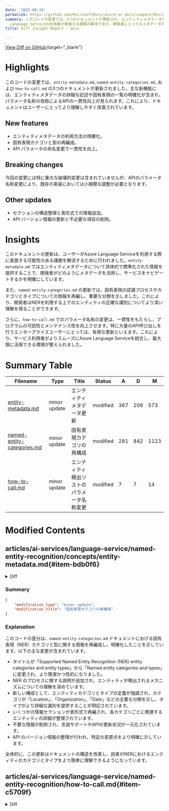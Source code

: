 ```yaml
---
date: '2025-08-24'
permalink: https://github.com/MicrosoftDocs/azure-ai-docs/compare/MicrosoftDocs:d96708b...MicrosoftDocs:37d9399
summary: このコードの変更では、3つのドキュメントが更新され、エンティティメタデータや固有表現に関する記述の明確化とAPIパラメータの名称変更が行われました。これにより、ドキュメントはより理解しやすくなり、一貫性も向上しました。特に重大な破壊的変更はありませんが、APIパラメータの名称変更に伴い小規模な調整が必要です。更新の目的は、Azure
  Language Serviceの利用者が直面する課題の解決であり、開発者にとってのメタデータの理解やエンティティの識別が容易になることを目指しています。
title: Diff Insight Report - misc

---
```


[View Diff on GitHub](https://github.com/MicrosoftDocs/azure-ai-docs/compare/MicrosoftDocs:d96708b...MicrosoftDocs:37d9399){target="_blank"}

# Highlights
このコードの変更では、`entity-metadata.md`, `named-entity-categories.md`, および `how-to-call.md` の3つのドキュメントが更新されました。主な新機能には、エンティティメタデータの詳細な記述や固有表現の一覧の明確化が含まれ、パラメータ名称の改称によるAPIの一貫性向上が見られます。これにより、ドキュメントはユーザーにとってより理解しやすく改善されています。

## New features
- エンティティメタデータの利用方法の明確化。
- 固有表現カテゴリと型の再編成。
- API パラメータの命名変更で一貫性を向上。

## Breaking changes
今回の変更には特に重大な破壊的変更は含まれていませんが、APIのパラメータ名称変更により、既存の実装においては小規模な調整が必要となります。

## Other updates
- セクションの構造整理と表形式での情報追加。
- API バージョン情報の更新と不必要な項目の削除。

# Insights
このドキュメントの更新は、ユーザーがAzure Language Serviceを利用する際に直面する可能性のある課題を解消するために行われました。`entity-metadata.md` ではエンティティメタデータについて具体的で標準化された情報を提供することで、開発者がどのようにメタデータを活用し、サービスをナビゲートするかを明確にしています。

また、`named-entity-categories.md` の更新では、固有表現の認識プロセスやカテゴリとタイプについての情報を再編し、重要な分類を示しました。これにより、開発者はNERを利用する上でのエンティティの正確な識別についてより深い理解を得ることができます。

さらに、`how-to-call.md` でのパラメータ名称の変更は、一貫性をもたらし、プログラムの可読性とメンテナンス性を向上させます。特に大量のAPI呼び出しを行うエンタープライズユーザーにとっては、有用な更新といえます。これにより、サービス利用者がよりスムーズにAzure Language Serviceを統合し、最大限に活用できる環境が整えられました。

# Summary Table
|  Filename  | Type |    Title    | Status | A  | D  | M  |
|------------|------|-------------|--------|----|----|----|
| [entity-metadata.md](#item-bdb0f6) | minor update | エンティティメタデータ更新 | modified | 367 | 206 | 573 | 
| [named-entity-categories.md](#item-a4a7f1) | minor update | 固有表現カテゴリの再構成 | modified | 281 | 842 | 1123 | 
| [how-to-call.md](#item-c5709f) | minor update | エンティティ検出リストのパラメータ名称変更 | modified | 7 | 7 | 14 | 


# Modified Contents
## articles/ai-services/language-service/named-entity-recognition/concepts/entity-metadata.md{#item-bdb0f6}

<details>
<summary>Diff</summary>
````diff
@@ -1,85 +1,119 @@
 ---
-title: Entity Metadata provided by Named Entity Recognition
+title: Entity Metadata provided by Named Entity Recognition (NER)
 titleSuffix: Azure AI services
-description: Learn about entity metadata in the NER feature.
+description: View entity metadata values for named entity recognition (NER) named entities.
 author: laujan
 manager: nitinme
 ms.service: azure-ai-language
 ms.topic: conceptual
-ms.date: 06/21/2025
+ms.date: 08/22/2025
 ms.author: lajanuar
 ms.custom: language-service-ner
 ---
 
 # Entity Metadata
 
-The Entity Metadata object captures optional additional information about detected entities, providing resolutions specifically for numeric and temporal entities. This attribute is populated only when there's supplementary data available, enhancing the comprehensiveness of the detected entities. The Metadata component encompasses resolutions designed for both numeric and temporal entities. It's important to handle cases where the Metadata attribute may be empty or absent, as its presence isn't guaranteed for every entity.
+The entity metadata object stores optional supplementary details about detected entities, specifically providing standardized resolutions for numeric and temporal data. 
 
-Currently, metadata components handle resolutions to a standard format for an entity. Entities can be expressed in various forms and resolutions provide standard predictable formats for common quantifiable types. For example, "eighty" and "80" should both resolve to the integer `80`.
+This attribute is only populated when extra information is available and may be empty or missing for some entities. 
+
+Metadata resolutions convert various entity forms into consistent formats—for example, both "eighty" and "80" resolve to the integer 80. These NER resolutions enable downstream actions, such as extracting date and time entities for integration with a meeting scheduling system.
 
-You can use NER resolutions to implement actions or retrieve further information. For example, your service can extract datetime entities to extract dates and times that are provided to a meeting scheduling system. 
 
 > [!NOTE]
->  Entity Metadata are only supported starting from **_api-version=2023-04-15-preview_**. For older API versions, you may check the [Entity Resolutions article](./entity-resolutions.md).
+>  Support for Entity Metadata is available with API `2023-04-15-preview` and later versions. For older API versions, see [Entity Resolutions](./entity-resolutions.md).
+
+## Entities with metadata attributes
 
-This article documents the resolution objects returned for each entity category or subcategory under the metadata object.
+|Entities|Entities|Entities|Entities|Entities|Entities|
+|:---:|:---:|:---:|:---:|:---:|:---:|
+|[Age](#age)|[Area](#area)|[Currency](#currency)|[Date](#date)|[Datetime](#datetime)|[Information](#information)|
+|[Length](#length)|[Number](#number)|[NumericRange](#numericrange)|[Ordinal](#ordinal)|[Set](#set)|[Speed](#speed)|
+|[Temperature](#temperature)|[Time](#time)|[Volume](#volume)|[Weight](#weight)|||
 
-## Numeric Entities
 
 ### Age
 
-Examples: "10 years old", "23 months old", "sixty Y.O."
+|Metadata|Type|Description|
+|---|---|---|
+|**unit**|string|Unit of measurement for age.|
+|**value**|number|Numeric value for age.|
 
 ```json
 "metadata": {
-                "metadataKind": "AgeMetadata",
                 "unit": "Year",
                 "value": 10
             }
-```              
+```
+
+**Possible values for *unit***:
+
+* Day
+* Month
+* Week
+* Year
+* Unspecified
+
+
+### Area
 
-Possible values for "unit":
-- Year
-- Month
-- Week
-- Day
+|Metadata|Type|Description|
+|---|---|---|
+|**unit**|string|Unit of measurement for area.|
+|**value**|number|Numeric value for area.|
+
+
+```JSON
+"metadata": {
+                "unit": "Acre",
+                "value": 30
+            }
+```
 
+**Possible values for *unit***:
+
+* Acre
+* SquareCentimeter
+* SquareDecameter
+* SquareDecimeter
+* SquareFoot
+* SquareHectometer
+* SquareInch
+* SquareKilometer
+* SquareMeter
+* SquareMile
+* SquareMillimeter
+* SquareYard
+* Unspecified
 
 ### Currency
 
-Examples: "30 Egyptian pounds", "77 USD"
+|Metadata|Type|Description|
+|---|---|---|
+|**unit**|string|Name of currency.|
+|**value**|number|Numeric value for currency.|
+|**ISO4217**|string|The ISO 4217 three-letter currency code uses the first two letters from the country's ISO 3166 code, and, when possible, the third letter is the first letter of the currency name.|
 
 ```json
 "metadata": {
                 "unit": "Egyptian pound",
-                "ISO4217": "EGP",
-                "value": 30
+                "value": 30,
+                "ISO4217": "EGP"
             }
 ```
 
-Possible values for "unit" and "ISO4217":
+**Possible values for *ISO4217***:
 - [ISO 4217 reference](https://docs.1010data.com/1010dataReferenceManual/DataTypesAndFormats/currencyUnitCodes.html).
 
-## Datetime/Temporal entities
 
-Datetime includes several different subtypes that return different response objects.
 
 ### Date
 
-Specific days.
+|Metadata|Type|Description|
+|---|---|---|
+|**timex**|string|The ISO 8601 formatted date: `YYYY-MM-DD` (year, month, day). |
+|**value**|string|The actual denoted date.|
 
-Examples: "January 1 1995", "12 april", "7th of October 2022", "tomorrow"
-
-```json
-"metadata": {
-                "dateValues": [
-                    {
-                        "timex": "1995-01-01",
-                        "value": "1995-01-01"
-                    }
-                ]
-            }
-```
 
 Whenever an ambiguous date is provided, you're offered different options for your resolution. For example, "12 April" could refer to any year. Resolution provides this year and the next as options. The `timex` value `XXXX` indicates no year was specified in the query.
 
@@ -98,7 +132,7 @@ Whenever an ambiguous date is provided, you're offered different options for you
             }
 ```
 
-Ambiguity can occur even for a given day of the week. For example, saying "Monday" could refer to last Monday or this Monday. Once again the `timex` value indicates no year or month was specified, and uses a day of the week identifier (W) to indicate the first day of the week. 
+Ambiguity can occur even for a given day of the week. For example, saying "Monday" could refer to last Monday or this Monday. Once again the `timex` value indicates no year or month was specified, and uses a day of the week identifier (W) to indicate the first day of the week.
 
 ```json
 "metadata" :{
@@ -115,233 +149,360 @@ Ambiguity can occur even for a given day of the week. For example, saying "Monda
             }
 ```
 
+### Datetime
 
-### Time
-
-Specific times.
+|Metadata|Type|Description|
+|---|---|---|
+|timex|string|The ISO 8601 formatted date and time:<br>`YYYY-MM-DDTHH:MM:SS`(year, month, day, hour, minutes, seconds, milliseconds) with a `T` separator. |
+|value|string|The actual denoted date and time.|
 
-Examples: "9:39:33 AM", "seven AM", "20:03"
+Similar to dates, you can have ambiguous datetime entities. Resolution provides this year and the next as options. The `timex` value **XXXX** indicates no year was specified.
 
 ```json
 "metadata": {
-                "timex": "T09:39:33",
-                "value": "09:39:33"
-            }
+                 "dateValues": [
+                       {
+                           "timex": "XXXX-05-03T12",
+                           "value": "2022-05-03 12:00:00"
+                       },
+                       {
+                           "timex": "XXXX-05-03T12",
+                           "value": "2023-05-03 12:00:00"
+                       }
+                  ]
+              }
 ```
 
-### Datetime
-
-Specific date and time combinations.
+### Information
 
-Examples: "6 PM tomorrow", "8 PM on January 3rd", "Nov 1 19:30"
+|Metadata|Type|Description|
+|---|---|---|
+|**unit**|string|Unit of measurement for information (data).|
+|**value**|number|Numeric value for information.|
 
 ```json
+
 "metadata": {
-                "timex": "2022-10-07T18",
-                "value": "2022-10-07 18:00:00"
+                "unit": "Kilobit",
+                "value": 30
             }
+
 ```
 
-Similar to dates, you can have ambiguous datetime entities. For example, "May 3rd noon" could refer to any year. Resolution provides this year and the next as options. The `timex` value **XXXX** indicates no year was specified. 
+**Possible values for *unit***:
+
+* Bit
+* Byte
+* Gigabit
+* Gigabyte
+* Kilobit
+* Kilobyte
+* Megabit
+* Megabyte
+* Petabit
+* Petabyte
+* Terabit
+* Terabyte
+* Unspecified
+
+### Length
+
+|Metadata|Type|Description|
+|---|---|---|
+|**unit**|string|Unit of measurement for length|
+|**value**|number|Numeric value.|
 
 ```json
+
 "metadata": {
-                 "dateValues": [ 
-                       {
-                           "timex": "XXXX-05-03T12",
-                           "value": "2022-05-03 12:00:00"
-                       },
-                       {
-                           "timex": "XXXX-05-03T12",
-                           "value": "2023-05-03 12:00:00"
-                       }
-                  ]
-              }
+                "unit": "Kilobit",
+                "value": 30
+            }
+
 ```
+**Possible values for *unit***:
+
+* Centimeter
+* Decameter
+* Decimeter
+* Foot
+* Hectometer
+* Inch
+* Kilometer
+* LightYear
+* Meter
+* Micrometer
+* Mile
+* Millimeter
+* Nanometer
+* Picometer
+* Point
+* Yard
+* Unspecified
+
+### Number
+
+|Metadata|Type|Description|
+|---|---|---|
+|**numberKind**|string|Number type.|
+|**value**|number|Numeric value for number.|
+
+```json
+
+"metadata": {
+                "numberKind": "Integer",
+                "value": 30
+            }
+
+```
+
+**Possible values for *numberKind***:
 
-### Datetime ranges
+* Decimal
+* Fraction
+* Integer
+* Percent
+* Power
+* Unspecified
 
-A datetime range is a period with a beginning and end date, time, or datetime.
+### NumericRange
 
-Examples: "from january 3rd 6 AM to april 25th 8 PM 2022", "between Monday to Thursday", "June", "the weekend"
+|Metadata|Type|Description|
+|---|---|---|
+|**rangeKind**|string|A supported numeric range.|
+|**minimum**|number|The beginning value of  the interval.|
+|**maximum**|number|The ending value of the interval.|
 
-The "duration" parameter indicates the time passed in seconds (S), minutes (M), hours (H), or days (D). This parameter is only returned when an explicit start and end datetime are in the query. "Next week" would only return with "begin" and "end" parameters for the week.
+```json
+
+"metadata": {
+                "rangeKind": "length",
+                "minimum": 30,
+                "maximum": 100
+            }
+
+```
+**Possible values for *rangeKind***:
+
+* Age
+* Area
+* Currency
+* Information
+* Length
+* Number
+* Speed
+* Temperature
+* Volume
+* Weight
+
+### Ordinal
+
+|Metadata|Type|Description|
+|---|---|---|
+|**offset**|string|The offset with respect to the reference (for example, offset = -1 indicates the second to last)|
+|**relativeTo**|The reference point that the ordinal number denotes.|
+|**value**|number|Numeric value for ordinal position.|
 
 ```json
+
 "metadata": {
-                "duration": "PT2702H",
-                "begin": "2022-01-03 06:00:00",
-                "end": "2022-04-25 20:00:00"
+                "offset": -1,
+                "relativeTo":"Current",
+                "value": "first"
             }
+
 ```
 
+**Possible values for *relativeTo***:
+
+* Current
+* End
+* Start
+
 ### Set
 
-A set is a recurring datetime period. Sets don't resolve to exact values, as they don't indicate an exact datetime. 
+A recurring datetime period (example: "every Monday at 6:00 PM.")
 
-Examples: "every Monday at 6 PM", "every Thursday", "every weekend"
+|Metadata|Type|Description|
+|---|---|---|
+|**timex**|string|The ISO 8601 formatted date and time:<br>`YYYY-MM-DDTHH:MM:SS`(year, month, day, hour, minutes, seconds, milliseconds) with a `T` separator. |
+|**value**|string|Sets don't resolve to exact values, as they don't indicate an exact datetime.|
 
-For "every Monday at 6 PM", the `timex` value indicates no specified year with the starting **XXXX**, then every Monday through **WXX-1** to determine first day of every week, and finally **T18** to indicate 6 PM. 
 
 ```json
+
 "metadata": {
                 "timex": "XXXX-WXX-1T18",
                 "value": "not resolved"
             }
+
 ```
 
-## Dimensions
+**Possible values for *type***:
+
+* begin
+* end
+* duration
+* modifier (example: `before`, `after`)
+* timex
 
-Examples: "24 km/hr", "44 square meters", "sixty six kilobytes"
+
+### Speed
+
+|Metadata|Type|Description|
+|---|---|---|
+|**unit**|string|Unit of measurement for speed.|
+|**value**|number|Numeric value for speed.|
 
 ```json
+
 "metadata": {
-                "unit": "KilometersPerHour",
-                "value": 24
+                "unit": "Knots",
+                "value": 50
             }
+
 ```
 
-Possible values for the "unit" field values:
-
-- **For Measurements**:
-  - SquareKilometer
-  - SquareHectometer
-  - SquareDecameter
-  - SquareMeter
-  - SquareDecimeter
-  - SquareCentimeter
-  - SquareMillimeter
-  - SquareInch
-  - SquareFoot
-  - SquareMile
-  - SquareYard
-  - Acre
-
-- **For Information**:
-  - Bit
-  - Kilobit
-  - Megabit
-  - Gigabit
-  - Terabit
-  - Petabit
-  - Byte
-  - Kilobyte
-  - Megabyte
-  - Gigabyte
-  - Terabyte
-  - Petabyte
-  
-- **For Length, width, height**:
-  - Kilometer
-  - Hectometer
-  - Decameter
-  - Meter
-  - Decimeter
-  - Centimeter
-  - Millimeter
-  - Micrometer
-  - Nanometer
-  - Picometer
-  - Mile
-  - Yard
-  - Inch
-  - Foot
-  - Light year
-  - Pt
-
-- **For Speed**:
-  - MetersPerSecond
-  - KilometersPerHour
-  - KilometersPerMinute
-  - KilometersPerSecond
-  - MilesPerHour
-  - Knot
-  - FootPerSecond
-  - FootPerMinute
-  - YardsPerMinute
-  - YardsPerSecond
-  - MetersPerMillisecond
-  - CentimetersPerMillisecond
-  - KilometersPerMillisecond
-
-- **For Volume**:
-  - CubicMeter
-  - CubicCentimeter
-  - CubicMillimiter
-  - Hectoliter
-  - Decaliter
-  - Liter
-  - Deciliter
-  - Centiliter
-  - Milliliter
-  - CubicYard
-  - CubicInch
-  - CubicFoot
-  - CubicMile
-  - FluidOunce
-  - Teaspoon
-  - Tablespoon
-  - Pint
-  - Quart
-  - Cup
-  - Gill
-  - Pinch
-  - FluidDram
-  - Barrel
-  - Minim
-  - Cord
-  - Peck
-  - Bushel
-  - Hogshead
-
-- **For Weight**:
-  - Kilogram
-  - Gram
-  - Milligram
-  - Microgram
-  - Gallon
-  - MetricTon
-  - Ton
-  - Pound
-  - Ounce
-  - Grain
-  - Pennyweight
-  - LongTonBritish
-  - ShortTonUS
-  - ShortHundredweightUS
-  - Stone
-  - Dram
-
-
-## Ordinal
-
-Examples: "3rd", "first", "last"
+**Possible values for *unit***:
+
+* CentimetersPerMillisecond
+* FeetPerMinute
+* FeetPerSecond
+* KilometersPerHour
+* KilometersPerMillisecond
+* KilometersPerMinute
+* KilometersPerSecond
+* Knots
+* MetersPerMillisecond
+* MetersPerSecond
+* MilesPerHour
+* YardsPerMinute
+* YardsPerSecond
+* Unspecified
+
+### Temperature
+
+|Metadata|Type|Description|
+|---|---|---|
+|**unit**|string|Unit of measurement for temperature.|
+|**value**|number|Numeric value.|
 
 ```json
+
 "metadata": {
-                "offset": "3",
-                "relativeTo": "Start",
-                "value": "3"
+                "unit" "Kelvin",
+                "value": 310
             }
+
 ```
+**Possible values for *unit***:
+
+* Celsius
+* Fahrenheit
+* Kelvin
+* Rankine
+* Unspecified
+
+
+
+### Time
+
+|Metadata|Type|Description|
+|---|---|---|
+|**timex**|string|The ISO 8601 formatted date time:<br>`[hh]:[mm]:[ss]`(hour, minutes, seconds).|
+|**value**|number|Numeric value.|
+
+```json
 
-Possible values for "relativeTo":
-- Start
-- End
+"metadata": {
+                "timex":"T14:30:15",
+                "value": "14:30:15"
+            }
 
-## Temperature
+```
 
-Examples: "88 deg fahrenheit", "twenty three degrees celsius"
+### Volume
+
+|Metadata|Type|Description|
+|---|---|---|
+|**unit**|string|Unit of measurement for volume.|
+|**value**|number|Numeric value for volume.|
 
 ```json
+
 "metadata": {
-                "unit": "Fahrenheit",
-                "value": 88
+                "unit": "Quart",
+                "value": 4
             }
+
 ```
+**Possible values for *unit***:
+
+* Barrel
+* Bushel
+* Centiliter
+* Cord
+* CubicCentimeter
+* CubicFoot
+* CubicInch
+* CubicMeter
+* CubicMile
+* CubicMillimeter
+* CubicYard
+* Cup
+* Decaliter
+* FluidDram
+* FluidOunce
+* Gill
+* Hectoliter
+* Hogshead
+* Liter
+* Milliliter
+* Minim
+* Peck
+* Pinch
+* Pint
+* Quart
+* Tablespoon
+* Teaspoon
+* Unspecified
+
+### Weight
+
+|Metadata|Type|Description|
+|---|---|---|
+|**unit**|string|Unit of measurement for weight.|
+|**value**|number|Numeric value for weight.|
 
-Possible values for "unit":
-- Celsius
-- Fahrenheit
-- Kelvin
-- Rankine
+```json
+
+"metadata": {
+                "unit": "Ounce",
+                "value": 16
+            }
+
+```
+**Possible values for *unit***:
+
+* Dram
+* Gallon
+* Grain
+* Gram
+* Kilogram
+* LongTonBritish
+* MetricTon
+* Milligram
+* Ounce
+* PennyWeight
+* Pound
+* ShortHundredWeightUS
+* ShortTonUS
+* Stone
+* Ton
+* Unspecified
+
+
+## Next steps
+
+
+Learn [how to use NER](../how-to-call.md)
````
</details>

### Summary

```json
{
    "modification_type": "minor update",
    "modification_title": "エンティティメタデータ更新"
}
```

### Explanation
このコードの差分は、`entity-metadata.md` におけるエンティティメタデータに関する文書の内容を改善するための変更を示しています。具体的には、以下のような内容が含まれています。

- タイトルが「Named Entity Recognition (NER)」を含む形に変更され、より具体的になりました。
- 説明文も更新され、エンティティメタデータの利用方法がより明確に記述されています。
- エンティティメタデータオブジェクトの説明が簡潔化され、標準化された解決策の提供について言及されています。
- セクションの構造が整理され、表形式での情報提供が追加され、多くのメタデータ（年齢、地域、通貨、日付など）についての詳細が記載されています。
- メタデータの可能な値や型に関する説明が増え、ユーザーが利用しやすい情報が強化されています。
- API バージョンに関する注意書きが更新され、サポートされるバージョンが明示されています。

全体的に、ドキュメントは現行の利用方法および技術的詳細に対してより透明性を提供する形で進化しており、ユーザーがエンティティメタデータとその使用方法を理解するのに役立つよう改良されています。

## articles/ai-services/language-service/named-entity-recognition/concepts/named-entity-categories.md{#item-a4a7f1}

<details>
<summary>Diff</summary>
````diff
@@ -6,1016 +6,455 @@ author: laujan
 manager: nitinme
 ms.service: azure-ai-language
 ms.topic: conceptual
-ms.date: 05/23/2025
+ms.date: 08/06/2025
 ms.author: lajanuar
 ms.custom: language-service-ner
 ---
 
-# Supported Named Entity Recognition (NER) entity categories and entity types
+# Named entity categories and types
 
-Use this article to find the entity categories that can be returned by [Named Entity Recognition (NER)](../how-to-call.md). NER runs a predictive model to identify and categorize named entities from an input document. 
+Named Entity Recognition (NER) is a computational linguistic process within natural language processing (NLP) that uses predictive models to detect and identify entities within unstructured text. After entities are detected, each entity receives a semantic label and is organized into predefined categories and types:
 
-> [!NOTE]
-> * Starting from API version 2023-04-15-preview, the category and subcategory fields are replaced with entity types and tags to introduce better flexibility. 
-
-# [Generally Available API](#tab/ga-api)
- 
-## Type: Person
-
-This type contains the following entity:
-
-:::row:::
-    :::column span="":::
-        **Entity**
-
-        Person
-
-    :::column-end:::
-    :::column span="2":::
-        **Details**
-
-        Names of people.
-      
-    :::column-end:::
-    :::column span="2":::
-      **Supported document languages**
-
-      `ar`, `cs`, `da`, `nl`, `en`, `fi`, `fr`, `de`, `he`, <br> `hu`, `it`, `ja`, `ko`, `no`, `pl`, `pt-br`, `pt`-`pt`, `ru`, `es`, `sv`, `tr`   
-      
-   :::column-end:::
-:::row-end:::
-
-## Type: PersonType
-
-This type contains the following entity:
-
-
-:::row:::
-    :::column span="":::
-        **Entity**
-
-        PersonType
-
-    :::column-end:::
-    :::column span="2":::
-        **Details**
-
-        Job types or roles held by a person
-      
-    :::column-end:::
-    :::column span="2":::
-      **Supported document languages**
-
-      `en`, `es`, `fr`, `de`, `it`, `zh-hans`, `ja`, `ko`, `pt-pt`, `pt-br`  
-      
-   :::column-end:::
-:::row-end:::
-
-## Type: Location
-
-This type contains the following entity:
-
-:::row:::
-    :::column span="":::
-        **Entity**
-
-        Location
-
-    :::column-end:::
-    :::column span="2":::
-        **Details**
-
-        Natural and human-made landmarks, structures, geographical features, and geopolitical entities.
-      
-    :::column-end:::
-    :::column span="2":::
-      **Supported document languages**
-
-      `ar`, `cs`, `da`, `nl`, `en`, `fi`, `fr`, `de`, `he`, `hu`, `it`, `ja`, `ko`, `no`, `pl`, `pt-br`, `pt-pt`, `ru`, `es`, `sv`, `tr`   
-      
-   :::column-end:::
-:::row-end:::
-
-#### Subtype
-
-The entity in this type can have the following subtypes.
-
-:::row:::
-    :::column span="":::
-        **Entity subtype**
-
-        Geopolitical Entity (GPE)
-
-    :::column-end:::
-    :::column span="2":::
-        **Details**
-
-        Cities, countries/regions, states.
-      
-    :::column-end:::
-    :::column span="2":::
-      **Supported document languages**
-
-      `en`, `es`, `fr`, `de`, `it`, `zh-hans`, `ja`, `ko`, `pt-pt`, `pt-br`   
-      
-   :::column-end:::
-:::row-end:::
-:::row:::
-    :::column span="":::
-
-        Structural
-
-    :::column-end:::
-    :::column span="2":::
-
-        Manmade structures. 
-      
-    :::column-end:::
-    :::column span="2":::
-
-      `en`   
-      
-   :::column-end:::
-:::row-end:::
-:::row:::
-    :::column span="":::
-
-        Geographical
-
-    :::column-end:::
-    :::column span="2":::
-
-        Geographic and natural features such as rivers, oceans, and deserts.
-      
-    :::column-end:::
-    :::column span="2":::
-
-      `en`   
-      
-   :::column-end:::
-:::row-end:::
-
-## Type: Organization
-
-This type contains the following entity:
-
-:::row:::
-    :::column span="":::
-        **Entity**
-
-        Organization
-
-    :::column-end:::
-    :::column span="2":::
-        **Details**
-
-        Companies, political groups, musical bands, sport clubs, government bodies, and public organizations. Nationalities and religions are not included in this entity type.
-      
-    :::column-end:::
-    :::column span="2":::
-      **Supported document languages**
-
-      `ar`, `cs`, `da`, `nl`, `en`, `fi`, `fr`, `de`, `he`, `hu`, `it`, `ja`, `ko`, `no`, `pl`, `pt-br`, `pt-pt`, `ru`, `es`, `sv`, `tr`   
-      
-   :::column-end:::
-:::row-end:::
-
-#### Subtype
-
-The entity in this type can have the following subtype.
-
-:::row:::
-    :::column span="":::
-        **Entity subtype**
-
-        Medical
-
-    :::column-end:::
-    :::column span="2":::
-        **Details**
-
-        Medical companies and groups.
-      
-    :::column-end:::
-    :::column span="2":::
-      **Supported document languages**
-
-      `en`   
-      
-   :::column-end:::
-:::row-end:::
-:::row:::
-    :::column span="":::
+* **Entity Categories** refer to main classifications of named entities such as Location, Organization, Date, or Quantity.
 
-        Stock exchange
+* **Entity Types** provide more detailed distinctions within the broader categories, allowing for more granularity and flexibility.
 
-    :::column-end:::
-    :::column span="2":::
+This article provides a list of entity categories identified and returned by the Named Entity Recognition (NER) process.## Language Support
 
-        Stock exchange groups. 
-      
-    :::column-end:::
-    :::column span="2":::
 
-      `en`   
-      
-   :::column-end:::
-:::row-end:::
-:::row:::
-    :::column span="":::
+The [NER language support](../language-support.md) page lists all languages available for the named entities in this article. Any exceptions are noted for specific named entities.
 
-        Sports
+Supported API versions:
 
-    :::column-end:::
-    :::column span="2":::
+* [**Preview: 2025-05-15-preview**](/rest/api/language/text-analysis-runtime/analyze-text?view=rest-language-2025-05-15-preview&preserve-view=true&tabs=HTTP#entitycategory)
+* [**Stable: Generally Available (GA)**](/rest/api/language/text-analysis-runtime/analyze-text?view=rest-language-2024-11-01&preserve-view=truetabs=HTTP#entitycategory)
 
-        Sports-related organizations.
-      
-    :::column-end:::
-    :::column span="2":::
-
-      `en`   
-      
-   :::column-end:::
-:::row-end:::
-
-## Type: Event
-
-This type contains the following entity:
-
-:::row:::
-    :::column span="":::
-        **Entity**
-
-        Event
-
-    :::column-end:::
-    :::column span="2":::
-        **Details**
-
-        Historical, social, and naturally occurring events.
-      
-    :::column-end:::
-    :::column span="2":::
-      **Supported document languages**
-
-      `en`, `es`, `fr`, `de`, `it`, `zh-hans`, `ja`, `ko`, `pt-pt` and `pt-br`  
-      
-   :::column-end:::
-:::row-end:::
-
-#### Subtypes
-
-The entity in this type can have the following subtype.
-
-:::row:::
-    :::column span="":::
-        **Entity subtype**
-
-        Cultural
-
-    :::column-end:::
-    :::column span="2":::
-        **Details**
-
-        Cultural events and holidays.
-      
-    :::column-end:::
-    :::column span="2":::
-      **Supported document languages**
-
-      `en`   
-      
-   :::column-end:::
-:::row-end:::
-:::row:::
-    :::column span="":::
-
-        Natural
-
-    :::column-end:::
-    :::column span="2":::
-
-        Naturally occurring events.
-      
-    :::column-end:::
-    :::column span="2":::
-
-      `en`   
-      
-   :::column-end:::
-:::row-end:::
-:::row:::
-    :::column span="":::
-
-        Sports
-
-    :::column-end:::
-    :::column span="2":::
-
-        Sporting events.
-      
-    :::column-end:::
-    :::column span="2":::
-
-      `en`   
-      
-   :::column-end:::
-:::row-end:::
-
-## Type: Product
-
-This type contains the following entity:
-
-:::row:::
-    :::column span="":::
-        **Entity**
-
-        Product
-
-    :::column-end:::
-    :::column span="2":::
-        **Details**
-
-        Physical objects of various types.
-      
-    :::column-end:::
-    :::column span="2":::
-      **Supported document languages**
-
-      `en`, `es`, `fr`, `de`, `it`, `zh-hans`, `ja`, `ko`, `pt-pt`, `pt-br`  
-      
-   :::column-end:::
-:::row-end:::
-
-
-#### Subtype
-
-The entity in this type can have the following subtype.
-
-:::row:::
-    :::column span="":::
-        **Entity subtype**
-
-        Computing products
-    :::column-end:::
-    :::column span="2":::
-        **Details**
-
-        Computing products.
-      
-    :::column-end:::
-    :::column span="2":::
-      **Supported document languages**
-
-      `en`   
-      
-   :::column-end:::
-:::row-end:::
-
-## Type: Skill
-
-This type contains the following entity:
-
-:::row:::
-    :::column span="":::
-        **Entity**
-
-        Skill
-
-    :::column-end:::
-    :::column span="2":::
-        **Details**
-
-        A capability, skill, or expertise.
-      
-    :::column-end:::
-    :::column span="2":::
-      **Supported document languages**
-
-      `en` , `es`, `fr`, `de`, `it`, `pt-pt`, `pt-br` 
-      
-   :::column-end:::
-:::row-end:::
-
-## Type: Address
-
-This type contains the following entity:
-
-:::row:::
-    :::column span="":::
-        **Entity**
+> [!NOTE]
+> Beginning with the GA API (released 2024-11-01), the **Subcategory** field is no longer supported. All entity classifications now use the **type** field.
+
+## NER named entity types
+
+|Entities|Entities|Entities|Entities|Entities|Entities|
+|:---:|:---:|:---:|:---:|:---:|:---:|
+|[Address](#type-address)|[Age](#type-age)|[Airport](#type-airport)|[Area](#type-area)|[City](#type-city)|[ComputingProduct](#type-computingproduct)|
+|[Continent](#type-continent)|[CountryRegion](#type-countryregion)|[CulturalEvent](#type-culturalevent)|[Currency](#type-currency)|[Date](#type-date)|[DateRange](#type-daterange)|
+|[DateTime](#type-datetime)|[DateTimeRange](#type-datetimerange)|[Dimension](#type-dimension)|[Duration](#type-duration)|[Email](#type-email)|[Event](#type-event)|
+|[Geological](#type-geographical)|[GPE](#type-gpe)|[Height](#type-height)|[Information](#type-information)|[IpAddress](#type-ipaddress)|[Length](#type-length)|
+|[Location](#type-location)|[NaturalEvent](#type-naturalevent)|[Number](#type-number)|[NumberRange](#type-numberrange)|[Ordinal](#type-ordinal)|[Organization](#type-organization)|
+|[OrganizationMedical](#type-organizationmedical)|[OrganizationSports](#type-organizationsports)|[OrganizationStockExchange](#type-organizationstockexchange)|[Percentage](#type-percentage)|[Person](#type-person)|[PersonType](#type-persontype)|
+|[PhoneNumber](#type-phonenumber)|[Product](#type-product)|[SetTemporal](#type-settemporal)|[Skill](#type-skill)|[Speed](#type-speed)|[SportsEvent](#type-sportsevent)|
+|[State](#type-state)|[Structural](#type-structural)|[Temporal](#type-temporal)|[Temperature](#type-temperature)|[Time](#type-time)|[TimeRange](#type-timerange)|
+|[URL](#type-url)|[Volume](#type-volume)|[Weight](#type-weight)||
 
-        Address
+### Type: Address
+##### Category: Location
 
-    :::column-end:::
-    :::column span="2":::
-        **Details**
+|Entity|Tags|Detail|
+|---|---|---|
+|**Address**|Address|A distinct identifier assigned to a physical or geographic location, utilized for navigation, delivery services, and formal administrative purposes.|
 
-        Full mailing address.
-      
-    :::column-end:::
-    :::column span="2":::
-      **Supported document languages**
+### Type: Age
+##### Category: Quantity
 
-      `en`, `es`, `fr`, `de`, `it`, `zh-hans`, `ja`, `ko`, `pt-pt`, `pt-br`
-      
-   :::column-end:::
-:::row-end:::
 
-## Type: PhoneNumber
+|Entity|Tags|Detail|Metadata|
+|---|---|---|---|
+|**Age**|Numeric, Quantity, Age|A quantitative measure representing the length of time from an individual's birth to a specific reference date.|[Age metadata](entity-metadata.md#age)|
 
-This type contains the following entity:
 
-:::row:::
-    :::column span="":::
-        **Entity**
+### Type: Airport
+##### Category: Airport
 
-        PhoneNumber
+|Entity|Tags|Detail|
+|---|---|---|
+|**Airport**|Airport|A designated location equipped with facilities for the landing, takeoff, and maintenance of aircraft.  |
 
-    :::column-end:::
-    :::column span="2":::
-        **Details**
+### Type: Area
+##### Category: Quantity
 
-        Phone numbers (US and EU phone numbers only).
-      
-    :::column-end:::
-    :::column span="2":::
-      **Supported document languages**
+|Entity|Tags|Detail|MetaData|
+|---|---|---|---|
+|**Area**|Numeric, Quantity, Dimension, Area|The measurement of a surface or region expressed in square units.|[Area metadata](entity-metadata.md#area)|
 
-      `en`, `es`, `fr`, `de`, `it`, `zh-hans`, `ja`, `ko`, `pt-pt` `pt-br`
-      
-   :::column-end:::
-:::row-end:::
+### Type: City
+##### Category: Location
 
-## Type: Email
+|Entity|Tags|Detail|
+|---|---|---|
+|**City**|Location,GPE,City|A settlement characterized by a dense population and infrastructure. |
 
-This type contains the following entity:
+### Type: ComputingProduct
+##### Category: Product
 
-:::row:::
-    :::column span="":::
-        **Entity**
+|Entity|Tags|Detail|
+|---|---|---|
+|**ComputingProduct**|Product, ComputingProduct|A hardware or software item designed for computational tasks or digital processing.|
 
-        Email
 
-    :::column-end:::
-    :::column span="2":::
-        **Details**
+### Type: Continent
+##### Category: Location
 
-        Email addresses.
-      
-    :::column-end:::
-    :::column span="2":::
-      **Supported document languages**
 
-      `en`, `es`, `fr`, `de`, `it`, `zh-hans`, `ja`, `ko`, `pt-pt`, `pt-br`
-      
-   :::column-end:::
-:::row-end:::
+|Entity|Tags|Detail|
+|---|---|---|
+|**Continent**|Location,GPE,Continent|A vast, continuous landmass on the Earth's surface. | 
 
-## Type: URL
 
-This type contains the following entity:
+### Type: CountryRegion
+##### Category: Location
 
-:::row:::
-    :::column span="":::
-        **Entity**
+|Entity|Tags|Detail|
+|---|---|---|
+|**CountryRegion**|Location,GPE,CountryRegion|A distinct territorial entity recognized as a nation or administrative area.|
 
-        URL
+### Type: CulturalEvent
+##### Category: Event
 
-    :::column-end:::
-    :::column span="2":::
-        **Details**
+|Entity|Tags|Detail|Language support|
+|---|---|---|---|
+|**CulturalEvent**|Event, EventCultural|An organized activity or gathering that reflects or celebrates cultural practices or traditions| `en`|
 
-        URLs to websites. 
-      
-    :::column-end:::
-    :::column span="2":::
-      **Supported document languages**
 
-      `en`, `es`, `fr`, `de`, `it`, `zh-hans`, `ja`, `ko`, `pt-pt`, `pt-br`
-      
-   :::column-end:::
-:::row-end:::
+### Type: Currency
+##### Category: Quantity
 
-## Type: IP
 
-This type contains the following entity:
+|Entity|Tags|Detail|MetaData|
+|---|---|---|---|
+|**Currency**|Numeric, Quantity, Currency|A system of money in common use, typically issued by a government and used as a medium of exchange.|[Currency metadata](entity-metadata.md#currency)|
 
-:::row:::
-    :::column span="":::
-        **Entity**
 
-        IP
+### Type: Date
+##### Category: DateTime
 
-    :::column-end:::
-    :::column span="2":::
-        **Details**
 
-        network IP addresses. 
-      
-    :::column-end:::
-    :::column span="2":::
-      **Supported document languages**
+|Entity|Tags|Detail|MetaData|
+|---|---|---|
+|**Date**|DateTime, Date|A specific calendar day expressed in terms of day, month, and year.|[Date metadata](entity-metadata.md#date)|
 
-      `en`, `es`, `fr`, `de`, `it`, `zh-hans`, `ja`, `ko`, `pt-pt`, `pt-br`
-      
-   :::column-end:::
-:::row-end:::
 
-## Type: DateTime
+### Type: DateRange
+##### Category: DateTime
 
-This type contains the following entities:
 
-:::row:::
-    :::column span="":::
-        **Entity**
+|Entity|Tags|Detail|
+|---|---|---|
+|**DateRange**|DateTime, DateRange|A span of time defined by a start and end date.|
 
-        DateTime
 
-    :::column-end:::
-    :::column span="2":::
-        **Details**
+### Type: DateTime
+##### Category: DateTime
 
-        Dates and times of day. 
-      
-    :::column-end:::
-    :::column span="2":::
-      **Supported document languages**
 
-      `en`, `es`, `fr`, `de`, `it`, `zh-hans`, `ja`, `ko`, `pt-pt`, `pt-br`
-      
-   :::column-end:::
-:::row-end:::
+|Entity|Tags|Detail|MetaData|
+|---|---|---|---|
+|**DateTime**|DateTime|A data type encompassing date and time components used in scheduling or logging events.|[DateTime metadata](entity-metadata.md#datetime)|
 
-Entities in this type can have the following subtypes
 
-#### Subtypes
+### Type: DateTimeRange
+##### Category: DateTime
 
-The entity in this type can have the following subtypes.
 
-:::row:::
-    :::column span="":::
-        **Entity subtype**
+|Entity|Tags|Detail|
+|---|---|---|
+|**DateTimeRange**|DateTime, DateTimeRange|A period defined by a starting and ending date and time.|
 
-        Date
 
-    :::column-end:::
-    :::column span="2":::
-        **Details**
+### Type: Dimension
+##### Category: Quantity
 
-        Calender dates.
-      
-    :::column-end:::
-    :::column span="2":::
-      **Supported document languages**
 
-      `en`, `es`, `fr`, `de`, `it`, `zh-hans`, `pt-pt`, `pt-br`   
-      
-   :::column-end:::
-:::row-end:::
-:::row:::
-    :::column span="":::
+|Entity|Tags|Detail|
+|---|---|---|
+|**Dimension**|Numeric, Quantity, Dimension|The measurable size or extent of an object or area, commonly expressed in terms of length, width, height, or depth.|
 
-        Time
 
-    :::column-end:::
-    :::column span="2":::
+### Type: Duration
+##### Category: DateTime
 
-        Times of day.
-      
-    :::column-end:::
-    :::column span="2":::
 
-      `en`, `es`, `fr`, `de`, `it`, `zh-hans`, `pt-pt`, `pt-br`   
-      
-   :::column-end:::
-:::row-end:::
-:::row:::
-    :::column span="":::
+|Entity|Tags|Detail|
+|---|---|---|
+|**Duration**|DateTime, Duration|The total time interval during which an event occurs or continues.|
 
-        DateRange
 
-    :::column-end:::
-    :::column span="2":::
+### Type: Email
+##### Category: Email
 
-        Date ranges.
-      
-    :::column-end:::
-    :::column span="2":::
+|Entity|Tags|Detail|
+|---|---|---|
+|**Email**|Email|An electronic message sent and received via digital mail systems.|
 
-      `en`, `es`, `fr`, `de`, `it`, `zh-hans`, `pt-pt`, `pt-br`  
-      
-   :::column-end:::
-:::row-end:::
-:::row:::
-    :::column span="":::
 
-        TimeRange
+### Type: Event
+##### Category: Event
 
-    :::column-end:::
-    :::column span="2":::
 
-        Time ranges.
-      
-    :::column-end:::
-    :::column span="2":::
+|Entity|Tags|Detail|
+|---|---|---|
+|**Event**|Event|A specific or noteworthy instance, or activity occurring within a defined context.|
 
-      `en`, `es`, `fr`, `de`, `it`, `zh-hans`, `pt-pt`, `pt-br`  
-      
-   :::column-end:::
-:::row-end:::
-:::row:::
-    :::column span="":::
-
-        Duration
 
-    :::column-end:::
-    :::column span="2":::
+### Type: Geographical
+##### Category: Location
 
-        Durations.
-      
-    :::column-end:::
-    :::column span="2":::
-
-      `en`, `es`, `fr`, `de`, `it`, `zh-hans`, `pt-pt`, `pt-br`  
-      
-   :::column-end:::
-:::row-end:::
-:::row:::
-    :::column span="":::
-
-        Set
-
-    :::column-end:::
-    :::column span="2":::
-
-        Set, repeated times.
-      
-    :::column-end:::
-    :::column span="2":::
-
-      `en`, `es`, `fr`, `de`, `it`, `zh-hans`, `pt-pt`, `pt-br`  
-      
-   :::column-end:::
-:::row-end:::
-
-## Type: Quantity
-
-This type contains the following entities:
-
-:::row:::
-    :::column span="":::
-        **Entity**
-
-        Quantity
-
-    :::column-end:::
-    :::column span="2":::
-        **Details**
-
-        Numbers and numeric quantities.
-      
-    :::column-end:::
-    :::column span="2":::
-      **Supported document languages**
-
-      `en`, `es`, `fr`, `de`, `it`, `zh-hans`, `ja`, `ko`, `pt-pt`, `pt-br`
-      
-   :::column-end:::
-:::row-end:::
-
-#### Subtypes
-
-The entity in this type can have the following subtypes.
-
-:::row:::
-    :::column span="":::
-        **Entity subtype**
-
-        Number
-
-    :::column-end:::
-    :::column span="2":::
-        **Details**
-
-        Numbers.
-      
-    :::column-end:::
-    :::column span="2":::
-      **Supported document languages**
-
-      `en`, `es`, `fr`, `de`, `it`, `zh-hans`, `pt-pt`, `pt-br`   
-      
-   :::column-end:::
-:::row-end:::
-:::row:::
-    :::column span="":::
-        Percentage
-
-    :::column-end:::
-    :::column span="2":::
-
-        Percentages
-      
-    :::column-end:::
-    :::column span="2":::
-
-      `en`, `es`, `fr`, `de`, `it`, `zh-hans`, `pt-pt`, `pt-br`   
-      
-   :::column-end:::
-:::row-end:::
-:::row:::
-    :::column span="":::
-        Ordinal numbers
-
-    :::column-end:::
-    :::column span="2":::
-
-        Ordinal numbers.
-      
-    :::column-end:::
-    :::column span="2":::
-
-      `en`, `es`, `fr`, `de`, `it`, `zh-hans`, `pt-pt`, `pt-br`   
-      
-   :::column-end:::
-:::row-end:::
-:::row:::
-    :::column span="":::
-        Age
-
-    :::column-end:::
-    :::column span="2":::
-
-        Ages.
-      
-    :::column-end:::
-    :::column span="2":::
-
-      `en`, `es`, `fr`, `de`, `it`, `zh-hans`, `pt-pt`, `pt-br`   
-      
-   :::column-end:::
-:::row-end:::
-:::row:::
-    :::column span="":::
-        Currency
-
-    :::column-end:::
-    :::column span="2":::
-
-        Currencies
-      
-    :::column-end:::
-    :::column span="2":::
-
-      `en`, `es`, `fr`, `de`, `it`, `zh-hans`, `pt-pt`, `pt-br`   
-      
-   :::column-end:::
-:::row-end:::
-:::row:::
-    :::column span="":::
-        Dimensions
-
-    :::column-end:::
-    :::column span="2":::
-
-        Dimensions and measurements.
-      
-    :::column-end:::
-    :::column span="2":::
-
-      `en`, `es`, `fr`, `de`, `it`, `zh-hans`, `pt-pt`, `pt-br`   
-      
-   :::column-end:::
-:::row-end:::
-:::row:::
-    :::column span="":::
-        Temperature
-
-    :::column-end:::
-    :::column span="2":::
-
-        Temperatures.
-      
-    :::column-end:::
-    :::column span="2":::
-
-      `en`, `es`, `fr`, `de`, `it`, `zh-hans`, `pt-pt`, `pt-br`   
-      
-   :::column-end:::
-:::row-end:::
-
-# [Preview API](#tab/preview-api)
+|Entity|Tags|Detail|
+|---|---|---|
+|**Geographical**|Location, Geographical|Earth's physical geography and natural features, including landforms like rivers, mountains, and valleys.|
 
-### Type: Address
+### Type: GPE
+##### Category: Location
 
-Specific street-level mentions of locations: house/building numbers, streets, avenues, highways, intersections referenced by name.
+|Entity|Tags|Detail|
+|---|---|---|
+|**GPE**|Location, GPE|Geo political entity (GPE) is a region or area defined by political boundaries or governance. |
 
-### Type: Numeric
 
-Numeric values.
+### Type: Height
+##### Category: Quantity
 
-This entity type could be tagged by the following entity tags:
+|Entity|Tags|Detail|
+|---|---|---|
+|**Height**|Numeric, Quantity, Dimension, Height|The measurement of vertical distance.|
 
-#### Age
 
-**Description:** Ages
+### Type: Information
+##### Category: Information
 
-#### Currency
+|Entity|Tags|Detail|MetaData|
+|---|---|---|---|
+|**Information**|Information|Structured data or processed knowledge transmitted or acquired about a specific entity, event, or condition.|[Dimension metadata](entity-metadata.md#information)|
 
-**Description:** Currencies
 
-#### Number
+### Type: IpAddress
+##### Category:IpAddress
 
-**Description:** Numbers without a unit
+|Entity|Tags|Detail|
+|---|---|---|
+|**IpAddress**|IpAddress|A unique numerical label assigned a device connected to a computer network using Internet Protocol.|
 
-#### NumberRange
 
-**Description:** Range of numbers
+### Type: Length
+##### Category: Quantity
 
-#### Percentage
+|Entity|Tags|Detail|MetaData|
+|---|---|---|---|
+|**Length**|Numeric, Quantity, Dimension, Length|The measurement of an object or distance between two points.|[Length metadata](entity-metadata.md#length)|
 
-**Description:** Percentages
 
-#### Ordinal
+### Type: Location
+##### Category: Location
 
-**Description:** Ordinal Numbers
+|Entity|Tags|Detail|
+|---|---|---|
+|**Location**|Location|A specific point or area in physical or virtual space defined by exact coordinates, metadata, or unique identifiers that can be referenced, queried, or accessed.|
 
-#### Temperature
+### Type: NaturalEvent
+##### Category: Event
 
-**Description:** Temperatures
+|Entity|Tags|Detail|Language support|
+|---|---|---|---|
+|**NaturalEvent**|Event, EventNatural|An occurrence or phenomenon that takes place in a physical environment as a result of natural processes, without direct human intervention.|`en`|
 
-#### Dimension
 
-**Description:** Dimensions or measurements
+### Type: Number
+##### Category: Quantity
 
-This entity tag also supports tagging the entity type with the following tags:
+|Entity|Tags|Detail|MetaData|
+|---|---|---|---|
+|**Number**|Numeric, Quantity, Number|A mathematical value used for counting, measuring, or labeling.|[Number metadata](entity-metadata.md#number)|
 
-|Entity tag |Details            |
-|-----------|-------------------|
-|Length     |Length of an object|
-|Weight     |Weight of an object|
-|Height     |Height of an object|
-|Speed      |Speed of an object |
-|Area       |Area of an object  |
-|Volume     |Volume of an object|
-|Information|Unit of measure for digital information|
 
-## Type: Temporal
+### Type: NumberRange
+##### Category: Quantity
 
-Dates and times of day
+|Entity|Tags|Detail|MetaData|
+|---|---|---|---|
+|**NumberRange**|Numeric, Quantity, NumberRange|A set of numbers that includes all values between a specified minimum and maximum boundary.|[NumberRange metadata](entity-metadata.md#numericrange)
 
-This entity type could be tagged by the following entity tags:
 
-#### Date
+### Type: Ordinal
+##### Category: Quantity
 
-**Description:** Calendar dates
+|Entity|Tags|Detail|MetaData|
+|---|---|---|---|
+|**Ordinal**|Numeric, Ordinal|A number indicating position or order in a sequence, such as first, second, or third.|[Ordinal metadata](entity-metadata.md#ordinal)|
 
-#### Time
 
-**Description:** Times of day
+### Type: Organization
+##### Category: Organization
 
-#### DateTime
+|Entity|Tags|Detail|
+|---|---|---|
+|**Organization**|Organization|A company, institution, or group formed for a specific purpose.|
 
-**Description:** Calendar dates with time
 
-#### DateRange
+### Type: OrganizationMedical
+##### Category: Organization
 
-**Description:** Date range
+|Entity|Tags|Detail|Language support|
+|---|---|---|---|
+|**OrganizationMedical**|Organization, OrganizationMedical|An entity that delivers or facilitates healthcare or medical services.|`en`|
 
-#### TimeRange
+### Type: OrganizationSports
 
-**Description:** Time range
+|Entity|Tags|Detail|Language support|
+|---|---|---|---|
+|**OrganizationSports**|Organization, OrganizationSports|An entity that manages or promotes sports activities or teams (**Organization**).|`en`|
 
-#### DateTimeRange
+### Type: OrganizationStockExchange
+##### Category: Organization
 
-**Description:** Date Time range
+|Entity|Tags|Detail|Language support|
+|---|---|---|---|
+|**OrganizationStockExchange**|Organization, OrganizationStockExchange|An institution that manages or facilitates the trading of stocks and securities.|`en`|
 
-#### Duration
+### Type: Percentage
+##### Category: Quantity
 
-**Description:** Durations
+|Entity|Tags|Detail|
+|---|---|---|
+|**Percentage**|Numeric, Quantity, Percentage|A value expressed as a fraction of 100, representing a proportion or share.|
 
-#### SetTemporal
 
-**Description:** Set, repeated times
+### Type: Person
+##### Category: Person
 
-## Type: Event
+|Entity|Tags|Detail|
+|---|---|---|
+|**Person**|Person|An individual human being or a legal entity with rights and responsibilities.|
 
-Events with a timed period
 
-This entity type could be tagged by the following entity tags:
+### Type: PersonType
+##### Category: PersonType
 
-#### SocialEvent
+|Entity|Tags|Detail|
+|---|---|---|
+|**PersonType**|PersonType|A classification describing the role or category of a person, such as employee or customer.|
 
-**Description:** Social events
 
-#### CulturalEvent
+### Type: PhoneNumber
+##### Category: PhoneNumber
 
-**Description:** Cultural events
+|Entity|Tags|Detail|
+|---|---|---|
+|**PhoneNumber**|PhoneNumber|A unique sequence of digits assigned to a telephone line or mobile device that serves as an identifier within a communication network.|
 
-#### NaturalEvent
 
-**Description:** Natural events
+### Type: Product
+##### Category: Product
 
-## Type: Location
+|Entity|Tags|Detail|
+|---|---|---|
+|**Product**|Product|An item or service offering value and created for sale or use.|
 
-Particular point or place in physical space
 
-This entity type could be tagged by the following entity tags:
-#### GPE
+### Type: SetTemporal
+##### Category: DateTime
 
-**Description:** GeoPolitialEntity
 
-This entity tag also supports tagging the entity type with the following tags:
+|Entity|Tags|Detail|MetaData|
+|---|---|---|---|
+|**Set**|DateTime, Set|A sequence of sets, where each individual set is associated with a timestamp.|[Set metadata](entity-metadata.md#set)|
 
-|Entity tag   |Details            |
-|-------------|-------------------|
-|City         |Cities             |
-|State        |States             |
-|CountryRegion|Countries/Regions  |
-|Continent    |Continents         |
+### Type: Skill
+##### Category: Skill
 
-#### Structural
+|Entity|Tags|Detail|
+|---|---|---|
+|**Skill**|Skill|The ability to perform a task or activity, acquired through training or experience.|
 
-**Description:** Manmade structures
+### Type: Speed
+##### Category: Quantity
 
-This entity tag also supports tagging the entity type with the following tags:
+|Entity|Tags|Detail|MetaData|
+|---|---|---|---|
+|**Speed**|Numeric, Quantity, Dimension, Speed|The rate at which something moves or operates, typically measured in units per time.|[Speed metadata](entity-metadata.md#speed)|
 
-|Entity tag   |Details            |
-|-------------|-------------------|
-|Airport      |Airports           |
+### Type: SportsEvent
+##### Category: Event
 
-#### Geological
 
-**Description:** Geographic and natural features
+|Entity|Tags|Detail|Language support|
+|---|---|---|---|
+|**SportsEvent**|Event, EventSports|An organized competition or exhibition that involves skill or strategy typically governed by a set of rules.|`en`|
 
-This entity tag also supports tagging the entity type with the following tags:
 
-|Entity tag   |Details            |
-|-------------|-------------------|
-|River        |Rivers             |
-|Ocean        |Oceans             |
-|Desert       |Deserts            |
+### Type: State
+##### Category: Location
 
-## Type: Organization
+|Entity|Tags|Detail|
+|---|---|---|
+|**State**|Location,GPE,State|The institutional framework and governing apparatus for a defined geographical area or political entity.|
 
-Corporations, agencies, and other groups of people defined by some established organizational structure
 
-This entity type could be tagged by the following entity tags:
+### Type: Structural
+##### Category: Location
 
-#### MedicalOrganization
+|Entity|Tags|Detail|
+|---|---|---|
+|**Structural**|Location, Structural|The configuration or organizational schema of components within a system or object that define the overall architecture.|
 
-**Description:** Medical companies and groups
+### Type: Temporal
+##### Category: DateTime
 
-#### StockExchange
+|Entity|Tags|Detail|
+|---|---|---|
+|**Temporal**|Related to time or time-based changes, such as data, events, or processes that vary over time.|
 
-**Description:** Stock exchange groups
 
-#### SportsOrganization
+### Type: Temperature
+##### Category: Quantity
 
-**Description:** Sports-related organizations
+|Entity|Tags|Detail|MetaData|
+|---|---|---|---|
+|**Temperature**|Numeric, Quantity, Temperature|A quantitative expression that indicates the measure of heat or cold present in an object or environment, commonly expressed in units such as degrees.|[Temperature metadata](entity-metadata.md#temperature)|
 
-## Type: Person
 
-Names of individuals
+### Type: Time
+##### Category: DateTime
 
-## Type: PersonType
+|Entity|Tags|Detail|MetaData|
+|---|---|---|---|
+|**Time**|DateTime, Time|A quantifiable interval during which an event occurs, a process unfolds, or a condition persists.|[Time metadata](entity-metadata.md#time)|
 
-Human roles classified by group membership
 
-## Type: Email
+### Type: TimeRange
+##### Category: DateTime
 
-Email addresses
 
-## Type: URL
+|Entity|Tags|Detail|
+|---|---|---|
+|**TimeRange**|DateTime, TimeRange|An interval period defined by specific start and designated end times. |
 
-URLs to websites
 
-## Type: IP
+### Type: URL
+##### Category: URL
 
-Network IP addresses
 
-## Type: PhoneNumber
+|Entity|Tags|Detail|
+|---|---|---|
+|**Skill**|URL|A Uniform Resource Identifier is a string of characters that uniquely identifies a resource on the internet.|
 
-Phone numbers
 
-## Type: Product
+### Type: Volume
+##### Category: Quantity
 
-Commercial, consumable objects
 
-This entity type could be tagged by the following entity tags:
+|Entity|Tags|Detail|MetaData|
+|---|---|---|---|
+|**Volume**|Numeric, Quantity, Dimension, Volume|The measure of three-dimensional space taken up by a substance or object, typically expressed in cubic units.|[Volume metadata](entity-metadata.md#volume)|
 
-#### ComputingProduct
 
-**Description:** Computing products
+### Type: Weight
+##### Category: Quantity
 
-## Type: Skill
+|Entity|Tags|Detail|MetaData|
+|---|---|---|---|
+|**Weight**|Numeric, Quantity, Dimension, Weight|The measure of the force exerted on an object due to gravity typically expressed in units like kilograms or pounds.|[Weight metadata](entity-metadata.md#weight)|
 
-Capabilities, skills, or expertise
 
----
 
 ## Next steps
 
-* [NER overview](../overview.md)
+[NER overview](../overview.md)
````
</details>

### Summary

```json
{
    "modification_type": "minor update",
    "modification_title": "固有表現カテゴリの再構成"
}
```

### Explanation
このコードの差分は、`named-entity-categories.md` ドキュメントにおける固有表現（NER）カテゴリと型に関する情報を再編成し、明確化したことを示しています。以下の主な変更が含まれています。

- タイトルが「Supported Named Entity Recognition (NER) entity categories and entity types」から「Named entity categories and types」に変更され、より簡潔かつ性的になりました。
- NER のプロセスに関する説明が追加され、エンティティが検出されるメカニズムについての理解を深めています。
- 新しい構成として、エンティティカテゴリとタイプの定義が強調され、カテゴリが「Location」、「Organization」、「Date」などの主要な分類を示し、タイプがより詳細な識別を提供することが明記されています。
- いくつかの情報セクションが表形式で再編され、各カテゴリごとに関連するエンティティの詳細が整理されています。
- 不要な情報が削除され、言語サポートやAPIの更新状況が一元化されています。
- API のバージョン情報の整理が行われ、特定の変更点をより明確に示しています。

全体的に、この更新はドキュメントの構造を改善し、読者がNERにおけるエンティティのカテゴリとタイプをより簡単に理解できるようになっています。

## articles/ai-services/language-service/named-entity-recognition/how-to-call.md{#item-c5709f}

<details>
<summary>Diff</summary>
````diff
@@ -40,7 +40,7 @@ When you get results from NER, you can stream the results to an application or s
 
 ## Select which entities to be returned
 
-The API attempts to detect the [defined entity types and tags](concepts/named-entity-categories.md) for a given input text language. The entity types and tags replace the categories and subcategories structure the older models use to define entities for more flexibility. You can also specify which entities are detected and returned, use the optional `includeList` and `excludeList` parameters with the appropriate entity types. The following example would detect only `Location`. You can specify one or more [entity types](concepts/named-entity-categories.md) to be returned. Given the types and tags hierarchy introduced for this version, you have the flexibility to filter on different granularity levels as so:
+The API attempts to detect the [defined entity types and tags](concepts/named-entity-categories.md) for a given input text language. The entity types and tags replace the categories and subcategories structure the older models use to define entities for more flexibility. You can also specify which entities are detected and returned, use the optional `inclusionList` and `exclusionList` parameters with the appropriate entity types. The following example would detect only `Location`. You can specify one or more [entity types](concepts/named-entity-categories.md) to be returned. Given the types and tags hierarchy introduced for this version, you have the flexibility to filter on different granularity levels as so:
 
 **Input:**
 
@@ -52,7 +52,7 @@ The API attempts to detect the [defined entity types and tags](concepts/named-en
     "kind": "EntityRecognition",
     "parameters": 
     {
-        "includeList" :
+        "inclusionList" :
         [
             "Location"
         ]
@@ -78,25 +78,25 @@ The above examples would return entities falling under the `Location` entity typ
 
     "parameters": 
     {
-        "includeList" :
+        "inclusionList" :
         [
             "GPE"
         ]
     }
     
 ```
 
-This method returns all `Location` entities only falling under the `GPE` tag and ignore any other entity falling under the `Location` type that is tagged with any other entity tag such as `Structural` or `Geological` tagged `Location` entities. We can also further analyze our results by using the `excludeList` parameter. `GPE` tagged entities could be tagged with the following tags: `City`, `State`, `CountryRegion`, `Continent`. We could, for example, exclude `Continent` and `CountryRegion` tags for our example:
+This method returns all `Location` entities only falling under the `GPE` tag and ignore any other entity falling under the `Location` type that is tagged with any other entity tag such as `Structural` or `Geological` tagged `Location` entities. We can also further analyze our results by using the `exclusionList` parameter. `GPE` tagged entities could be tagged with the following tags: `City`, `State`, `CountryRegion`, `Continent`. We could, for example, exclude `Continent` and `CountryRegion` tags for our example:
 
 ```bash
 
     "parameters": 
     {
-        "includeList" :
+        "inclusionList" :
         [
             "GPE"
         ],
-        "excludeList": :
+        "exclusionList": :
         [
             "Continent",
             "CountryRegion"
@@ -105,7 +105,7 @@ This method returns all `Location` entities only falling under the `GPE` tag and
     
 ```
 
-Using these parameters we can successfully filter on only `Location` entity types, since the `GPE` entity tag included in the `includeList` parameter, falls under the `Location` type. We then filter on only Geopolitical entities and exclude any entities tagged with `Continent` or `CountryRegion` tags.
+Using these parameters we can successfully filter on only `Location` entity types, since the `GPE` entity tag included in the `inclusionList` parameter, falls under the `Location` type. We then filter on only Geopolitical entities and exclude any entities tagged with `Continent` or `CountryRegion` tags.
 
 ## Supported output attributes
 
````
</details>

### Summary

```json
{
    "modification_type": "minor update",
    "modification_title": "エンティティ検出リストのパラメータ名称変更"
}
```

### Explanation
このコードの差分は、`how-to-call.md` ドキュメントにおけるエンティティ検出の結果を指定するためのパラメータの名称を変更したことを示しています。具体的には、次のような変更が行われています。

- `includeList` と `excludeList` というパラメータ名が、それぞれ `inclusionList` と `exclusionList` に変更されています。この変更は、一貫性のある命名を促進し、APIの利用者がパラメータの機能をより理解しやすくすることを目的としています。
- 他の記述はそのまま保たれており、エンティティの選択がどのように行われるかや、実際のリクエストの構造についての説明が維持されています。
- 具体的な例では、`Location` エンティティタイプと、それに関連するタグの使用に関するコードスニペットが示されていますが、パラメータ名の変更に伴う影響はありません。

この更新により、小さな修正ですが、APIの適切な利用に必要な情報の再確認が促され、ユーザーがより効果的にエンティティのフィルタリングを行えるようになっています。


